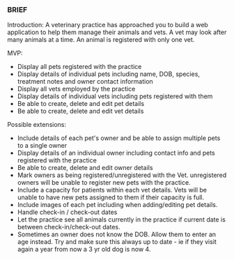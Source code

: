 ### BRIEF
Introduction:
A veterinary practice has approached you to build a web application to help them manage their animals and vets. A vet may look after many animals at a time. An animal is registered with only one vet.

MVP:
- Display all pets registered with the practice
- Display details of individual pets including name, DOB, species, treatment notes and owner contact information
- Display all vets employed by the practice
- Display details of individual vets including pets registered with them
- Be able to create, delete and edit pet details
- Be able to create, delete and edit vet details

Possible extensions:
- Include details of each pet's owner and be able to assign multiple pets to a single owner
- Display details of an individual owner including contact info and pets registered with the practice 
- Be able to create, delete and edit owner details
- Mark owners as being registered/unregistered with the Vet. unregistered owners will be unable to register new pets with the practice.
- Include a capacity for patients within each vet details. Vets will be unable to have new pets assigned to them if their capacity is full.
- Include images of each pet including when adding/editing pet details.
- Handle check-in / check-out dates
- Let the practice see all animals currently in the practice if current date is between check-in/check-out dates.
- Sometimes an owner does not know the DOB. Allow them to enter an age instead. Try and make sure this always up to date - ie if they visit again a year from now a 3 yr old dog is now 4.
